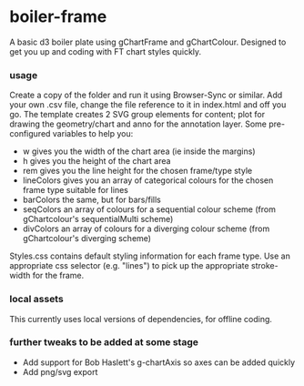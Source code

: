 # boiler-frame
A basic d3 boiler plate using gChartFrame and gChartColour. Designed to get you up and coding with FT chart styles quickly.

### usage
Create a copy of the folder and run it using Browser-Sync or similar. Add your own .csv file, change the file reference to it in index.html and off you go. The template creates 2 SVG group elements for content; plot for drawing the geometry/chart and anno for the annotation layer. Some pre-configured variables to help you:

- w gives you the width of the chart area (ie inside the margins)
- h gives you the height of the chart area
- rem gives you the line height for the chosen frame/type style
- lineColors gives you an array of categorical colours for the chosen frame type suitable for lines
- barColors the same, but for bars/fills
- seqColors an array of colours for a sequential colour scheme (from gChartcolour's sequentialMulti scheme)
- divColors an array of colours for a diverging colour scheme (from gChartcolour's diverging scheme)

Styles.css contains default styling information for each frame type. Use an appropriate css selector (e.g. "lines") to pick up the appropriate stroke-width for the frame.

### local assets
This currently uses local versions of dependencies, for offline coding.

### further tweaks to be added at some stage
- Add support for Bob Haslett's g-chartAxis so axes can be added quickly
- Add png/svg export

